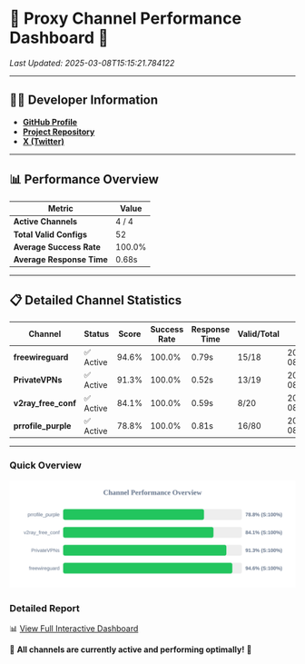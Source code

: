 # 🌟 Proxy Channel Performance Dashboard 🌟

_Last Updated: 2025-03-08T15:15:21.784122_

---

## 👩‍💻 Developer Information

- **[GitHub Profile](https://github.com/4n0nymou3)**  
- **[Project Repository](https://github.com/4n0nymou3/multi-proxy-config-fetcher)**  
- **[X (Twitter)](https://x.com/4n0nymou3)**  

---

## 📊 Performance Overview

| Metric                | Value       |
|-----------------------|-------------|
| **Active Channels**   | 4 / 4       |
| **Total Valid Configs** | 52          |
| **Average Success Rate** | 100.0%      |
| **Average Response Time** | 0.68s       |

---

## 📋 Detailed Channel Statistics

| Channel          | Status     | Score  | Success Rate | Response Time | Valid/Total | Last Success               |
|------------------|------------|--------|--------------|---------------|-------------|----------------------------|
| **freewireguard**  | ✅ Active  | 94.6%  | 100.0% | 0.79s         | 15/18       | 2025-03-08T15:15:21.782812 |
| **PrivateVPNs**  | ✅ Active  | 91.3%  | 100.0% | 0.52s         | 13/19       | 2025-03-08T15:15:20.964046 |
| **v2ray_free_conf**  | ✅ Active  | 84.1%  | 100.0% | 0.59s         | 8/20       | 2025-03-08T15:15:20.407923 |
| **prrofile_purple**  | ✅ Active  | 78.8%  | 100.0% | 0.81s         | 16/80       | 2025-03-08T15:15:19.785641 |

---

### Quick Overview
<div align="center">
  <a href="https://raw.githubusercontent.com/nullluser/NullRepo/refs/heads/main/assets/channel_stats_chart.svg">
    <img src="https://raw.githubusercontent.com/nullluser/NullRepo/refs/heads/main/assets/channel_stats_chart.svg" alt="Source Performance Statistics" width="800">
  </a>
</div>

### Detailed Report
📊 [View Full Interactive Dashboard](https://htmlpreview.github.io/?https://github.com/nullluser/NullRepo/blob/main/assets/performance_report.html)

🎉 **All channels are currently active and performing optimally!** 🎉
